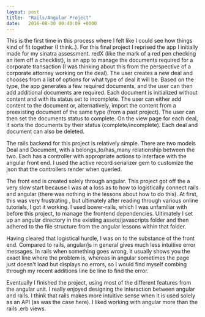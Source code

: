 ```yaml
---
layout: post
title:  "Rails/Angular Project"
date:   2016-08-30 00:40:09 +0000
---
```



This is the first time in this process where I felt like I could see how things kind of fit together (I think..). For this final project I reprised the app I initially made for my sinatra assessment. redX (like the mark of a red pen checking an item off a checklist), is an app to manage the documents required for a corporate transaction (I was thinking about this from the perspective of a corporate attorney working on the deal). The user creates a new deal and chooses from a list of options for what type of deal it will be. Based on the type, the app generates a few required documents, and the user can then add additional documents are required. Each document is initialized without content and with its status set to incomplete. The user can either add content to the document or, alternatively, import the content from a preexisting document of the same type (from a past project). The user can then set the documents status to complete. On the view page for each deal, it sorts the documents by their status (complete/incomplete). Each deal and document can also be deleted.

The rails backend for this project is relatively simple. There are two models Deal and Document, with a belongs_to/has_many relationship between the two. Each has a controller with appropriate actions to interface with the angular front end. I used the active record serializer gem to customize the json that the controllers render when queried. 

The front end is created solely through angular. This project got off the a very slow start because I was at a loss as to how to logistically connect rails and angular (there was nothing in the lessons about how to do this). At first, this was very frustrating , but ultimately after reading through various online tutorials, I got it working. I used bower-rails, which I was unfamiliar with before this project, to manage the frontend dependencies. Ultimately I set up an angular directory in the existing assets/javascripts folder and then adhered to the file structure from the angular lessons within that folder.

Having cleared that logistical hurdle, I was on to the substance of the front end. Compared to rails, angular/js in general gives much less intuitive error messages. In rails when something goes wrong, it usually shows you the exact line where the problem is, whereas in angular sometimes the page just doesn't load but displays no errors, so I would find myself combing through my recent additions line be line to find the error. 

Eventually I finished the project, using most of the different features from the angular unit. I really enjoyed designing the interaction between angular and rails. I think that rails makes more intuitive sense when it is used solely as an API (as was the case here). I liked working with angular more than the rails .erb views.
